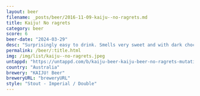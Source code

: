 ```yaml
---
layout: beer
filename: _posts/beer/2016-11-09-kaiju--no-ragrets.md
title: Kaiju! No ragrets
category: beer
score: 6
beer-date: "2024-03-29"
desc: "Surprisingly easy to drink. Smells very sweet and with dark chocolate but it’s more bitter in taste. I expected deeper flavours in something this strong. It gets better towards the end, or maybe I’m just drunk"
permalink: /beer/:title.html
img: /img/list/kaiju--no-ragrets.jpeg
untappd: "https://untappd.com/b/kaiju-beer-kaiju-beer-no-ragrets-mutation-program/5610235"
country: "Australia"
brewery: "KAIJU! Beer"
breweryURL: "breweryURL"
style: "Stout - Imperial / Double"
---
```

